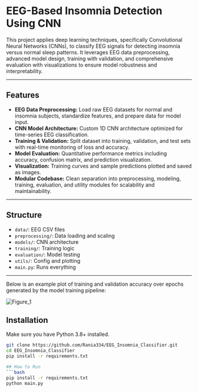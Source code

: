 # EEG-Based Insomnia Detection Using CNN

This project applies deep learning techniques, specifically Convolutional Neural Networks (CNNs), to classify EEG signals for detecting insomnia versus normal sleep patterns. It leverages EEG data preprocessing, advanced model design, training with validation, and comprehensive evaluation with visualizations to ensure model robustness and interpretability.

---

## Features

- **EEG Data Preprocessing:** Load raw EEG datasets for normal and insomnia subjects, standardize features, and prepare data for model input.
- **CNN Model Architecture:** Custom 1D CNN architecture optimized for time-series EEG classification.
- **Training & Validation:** Split dataset into training, validation, and test sets with real-time monitoring of loss and accuracy.
- **Model Evaluation:** Quantitative performance metrics including accuracy, confusion matrix, and prediction visualization.
- **Visualization:** Training curves and sample predictions plotted and saved as images.
- **Modular Codebase:** Clean separation into preprocessing, modeling, training, evaluation, and utility modules for scalability and maintainability.

---
## Structure
- `data/`: EEG CSV files
- `preprocessing/`: Data loading and scaling
- `models/`: CNN architecture
- `training/`: Training logic
- `evaluation/`: Model testing
- `utils/`: Config and plotting
- `main.py`: Runs everything

---

Below is an example plot of training and validation accuracy over epochs generated by the model training pipeline:

![Figure_1](https://github.com/user-attachments/assets/3943ae21-ac9f-484e-bb01-686e5c990e25)


## Installation

Make sure you have Python 3.8+ installed.

```bash
git clone https://github.com/Rania334/EEG_Insomnia_Classifier.git
cd EEG_Insomnia_Classifier
pip install -r requirements.txt

## How to Run
```bash
pip install -r requirements.txt
python main.py

